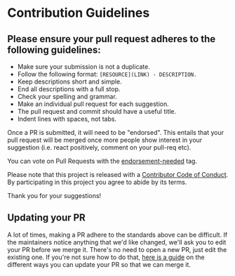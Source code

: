 # Contribution Guidelines

## Please ensure your pull request adheres to the following guidelines:

* Make sure your submission is not a duplicate.
* Follow the following format: `[RESOURCE](LINK) - DESCRIPTION.`
* Keep descriptions short and simple.
* End all descriptions with a full stop.
* Check your spelling and grammar.
* Make an individual pull request for each suggestion.
* The pull request and commit should have a useful title.
* Indent lines with spaces, not tabs.

Once a PR is submitted, it will need to be "endorsed". This entails that your pull request will be merged once more people show interest in your suggestion (i.e. react positively, comment on your pull-req etc).

 You can vote on Pull Requests with the [endorsement-needed](https://github.com/zenitysec/awesome-msft-hacking/labels/endorsement-needed) tag.

Please note that this project is released with a [Contributor Code of Conduct](code-of-conduct.md). 
By participating in this project you agree to abide by its terms.

Thank you for your suggestions!

## Updating your PR

A lot of times, making a PR adhere to the standards above can be difficult.
If the maintainers notice anything that we'd like changed, we'll ask you to
edit your PR before we merge it. There's no need to open a new PR, just edit
the existing one. If you're not sure how to do that,
[here is a guide](https://github.com/RichardLitt/knowledge/blob/master/github/amending-a-commit-guide.md)
on the different ways you can update your PR so that we can merge it.
